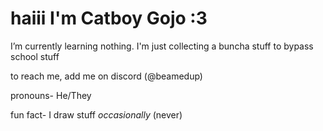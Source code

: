 # haiii I'm Catboy Gojo :3

I’m currently learning nothing. I'm just collecting a buncha stuff to bypass school stuff

to reach me, add me on discord (@beamedup)

pronouns- He/They

fun fact- I draw stuff *occasionally* (never)

<!---
Femboy-Majima/Femboy-Majima is a ✨ special ✨ repository because its `README.md` (this file) appears on your GitHub profile.
You can click the Preview link to take a look at your changes.
--->
